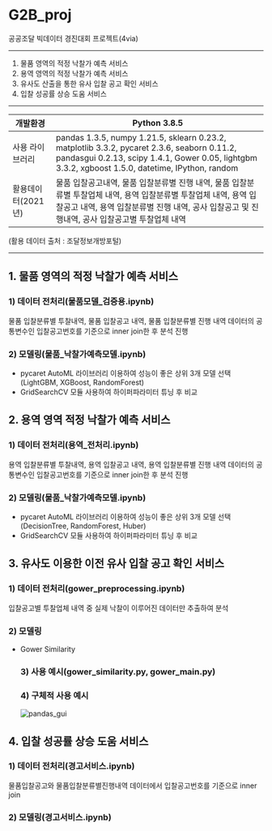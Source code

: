 # G2B_proj
공공조달 빅데이터 경진대회 프로젝트(4via)

---

1) 물품 영역의 적정 낙찰가 예측 서비스
2) 용역 영역의 적정 낙찰가 예측 서비스 
3) 유사도 산출을 통한 유사 입찰 공고 확인 서비스
4) 입찰 성공률 상승 도움 서비스

---

|개발환경|Python 3.8.5|
|---|---|
|사용 라이브러리|pandas 1.3.5, numpy 1.21.5, sklearn 0.23.2, matplotlib 3.3.2, pycaret 2.3.6, seaborn 0.11.2, pandasgui 0.2.13, scipy 1.4.1, Gower 0.05, lightgbm 3.3.2, xgboost 1.5.0, datetime, IPython, random|
|활용데이터(2021년)|물품 입찰공고내역, 물품 입찰분류별 진행 내역, 물품 입찰분류별 투찰업체 내역, 용역 입찰분류별 투찰업체 내역, 용역 입찰공고 내역, 용역 입찰분류별 진행 내역, 공사 입찰공고 및 진행내역, 공사 입찰공고별 투찰업체 내역|


(활용 데이터 출처 : 조달정보개방포털)

---

## 1. 물품 영역의 적정 낙찰가 예측 서비스
  ### 1) 데이터 전처리(물품모델_검증용.ipynb)
물품 입찰분류별 투찰내역, 물품 입찰공고 내역, 물품 입찰분류별 진행 내역 데이터의 공통변수인 입찰공고번호를      기준으로 inner join한 후 분석 진행
  ### 2) 모델링(물품_낙찰가예측모델.ipynb)
- pycaret AutoML 라이브러리 이용하여 성능이 좋은 상위 3개 모델 선택(LightGBM, XGBoost, RandomForest)
- GridSearchCV 모듈 사용하여 하이퍼파라미터 튜닝 후 비교

## 2. 용역 영역 적정 낙찰가 예측 서비스
  ### 1) 데이터 전처리(용역_전처리.ipynb)
용역 입찰분류별 투찰내역, 용역 입찰공고 내역, 용역 입찰분류별 진행 내역 데이터의 공통변수인 입찰공고번호를      기준으로 inner join한 후 분석 진행
  ### 2) 모델링(물품_낙찰가예측모델.ipynb)
- pycaret AutoML 라이브러리 이용하여 성능이 좋은 상위 3개 모델 선택(DecisionTree, RandomForest, Huber)
- GridSearchCV 모듈 사용하여 하이퍼파라미터 튜닝 후 비교

## 3. 유사도 이용한 이전 유사 입찰 공고 확인 서비스
  ### 1) 데이터 전처리(gower_preprocessing.ipynb)
입찰공고별 투찰업체 내역 중 실제 낙찰이 이루어진 데이터만 추출하여 분석
  ### 2) 모델링
- Gower Similarity

  ### 3) 사용 예시(gower_similarity.py, gower_main.py)
  ### 4) 구체적 사용 예시
  ![pandas_gui](https://user-images.githubusercontent.com/47842737/197942580-c0e544ff-dd55-4cc1-84ee-260a181fb1ef.png)

  
## 4. 입찰 성공률 상승 도움 서비스
  ### 1) 데이터 전처리(경고서비스.ipynb)
물품입찰공고와 물품입찰분류별진행내역 데이터에서 입찰공고번호를 기준으로 inner join
  ### 2) 모델링(경고서비스.ipynb)

  
